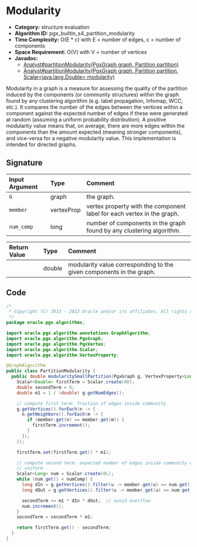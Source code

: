 # Modularity

- **Category:** structure evaluation
- **Algorithm ID:** pgx_builtin_s4_partition_modularity
- **Time Complexity:** O(E * c) with E = number of edges, c = number of components
- **Space Requirement:** O(V) with V = number of vertices
- **Javadoc:** 
  - [Analyst#partitionModularity(PgxGraph graph, Partition<ID> partition)](https://docs.oracle.com/en/database/oracle/property-graph/22.4/spgjv/oracle/pgx/api/Analyst.html#partitionModularity-oracle.pgx.api.PgxGraph-oracle.pgx.api.Partition-)
  - [Analyst#partitionModularity(PgxGraph graph, Partition<ID> partition, Scalar<java.lang.Double> modularity)](https://docs.oracle.com/en/database/oracle/property-graph/22.4/spgjv/oracle/pgx/api/Analyst.html#partitionModularity-oracle.pgx.api.PgxGraph-oracle.pgx.api.Partition-oracle.pgx.api.Scalar-)

Modularity in a graph is a measure for assessing the quality of the partition induced by the components (or community structures) within the graph found by any clustering algorithm (e.g. label propagation, Infomap, WCC, etc.). It compares the number of the edges between the vertices within a component against the expected number of edges if these were generated at random (assuming a uniform probability distribution). A positive modularity value means that, on average, there are more edges within the components than the amount expected (meaning stronger components), and vice-versa for a negative modularity value. This implementation is intended for directed graphs.


## Signature

| Input Argument | Type | Comment |
| :--- | :--- | :--- |
| `G` | graph | the graph. |
| `member` | vertexProp<long> | vertex property with the component label for each vertex in the graph. |
| `num_comp` | long | number of components in the graph found by any clustering algorithm. |

| Return Value | Type | Comment |
| :--- | :--- | :--- |
| | double | modularity value corresponding to the given components in the graph. |

## Code

```java
/*
 * Copyright (C) 2013 - 2022 Oracle and/or its affiliates. All rights reserved.
 */
package oracle.pgx.algorithms;

import oracle.pgx.algorithm.annotations.GraphAlgorithm;
import oracle.pgx.algorithm.PgxGraph;
import oracle.pgx.algorithm.PgxVertex;
import oracle.pgx.algorithm.Scalar;
import oracle.pgx.algorithm.VertexProperty;

@GraphAlgorithm
public class PartitionModularity {
  public double modularitySmallPartition(PgxGraph g, VertexProperty<Long> member, long numComp) {
    Scalar<Double> firstTerm = Scalar.create(0D);
    double secondTerm = 0;
    double m1 = 1 / (double) g.getNumEdges();

    // compute first term: fraction of edges inside community
    g.getVertices().forEach(n -> {
      n.getNeighbors().forEach(m -> {
        if (member.get(n) == member.get(m)) {
          firstTerm.increment();
        }
      });
    });

    firstTerm.set(firstTerm.get() * m1);

    // compute second term: expected number of edges inside community when
    // uniform
    Scalar<Long> num = Scalar.create(0L);
    while (num.get() < numComp) {
      long dIn = g.getVertices().filter(u -> member.get(u) == num.get()).sum(PgxVertex::getInDegree);
      long dOut = g.getVertices().filter(u -> member.get(u) == num.get()).sum(PgxVertex::getOutDegree);

      secondTerm += m1 * dIn * dOut;  // avoid overflow
      num.increment();
    }
    secondTerm = secondTerm * m1;

    return firstTerm.get() - secondTerm;
  }
}
```
